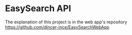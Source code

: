 # EasySearch API
The explanation of this project is in the web app's repository
https://github.com/dincer-ince/EasySearchWebApp

